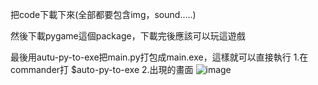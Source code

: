 把code下載下來(全部都要包含img，sound.....)

然後下載pygame這個package，下載完後應該可以玩這遊戲

最後用autu-py-to-exe把main.py打包成main.exe，這樣就可以直接執行
  1.在commander打 $auto-py-to-exe
  2.出現的畫面
    ![image](https://user-images.githubusercontent.com/105538527/192677060-1b4ec627-bc93-408b-bb5d-070a4ecca603.png)
